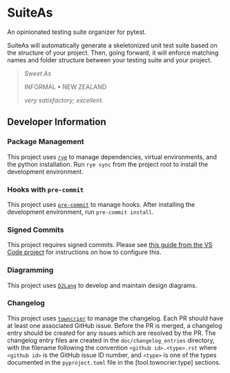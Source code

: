 # SuiteAs

An opinionated testing suite organizer for pytest.

SuiteAs will automatically generate a skeletonized unit test suite based on the
structure of your project. Then, going forward, it will enforce matching names and folder structure between your testing suite and your project.

> _Sweet As_
>
> INFORMAL • NEW ZEALAND
>
> _very satisfactory; excellent._

## Developer Information

### Package Management

This project uses [`rye`](https://rye-up.com/) to manage dependencies, virtual environments, and the python installation. Run `rye sync` from the project root to install the development environment.

### Hooks with `pre-commit`

This project uses [`pre-commit`](https://pre-commit.com/) to manage hooks. After installing the development environment, run `pre-commit install`.

### Signed Commits

This project requires signed commits. Please see [this guide from the VS Code project](https://github.com/microsoft/vscode/wiki/Commit-Signing) for instructions on how to configure this.

### Diagramming

This project uses [`D2Lang`](https://d2lang.com/) to develop and maintain design diagrams.

### Changelog

This project uses [`towncrier`](https://github.com/twisted/towncrier) to manage the changelog. Each PR should have at least one associated GitHub issue. Before the PR is merged, a changelog entry  should be created for any issues which are resolved by the PR. The changelog entry files are created in the `doc/changelog_entries` directory, with the filename following the convention `<github id>.<type>.rst` where `<github id>` is the GitHub issue ID number, and `<type>` is one of the types documented in the `pyproject.toml` file in the [tool.towncrier.type] sections.
